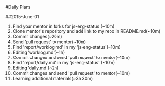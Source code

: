 #Daily Plans

##2015-June-01

1. Find your mentor in forks for js-eng-status (~10m)
1. Clone mentor's repository and add link to my repo in README.md(~10m)
1. Commit changes(~20m)
1. Send 'pull request' to mentor(~10m)
1. Find 'report/worklog.md' in my 'js-eng-status'(~10m)
1. Editing 'worklog.md'(~1h)
1. Commit changes and send 'pull request' to mentor(~10m)
1. Find 'report/daily.md' in my 'js-eng-status' (~10m)
1. Editing 'dally.md'(~2h)
1. Commit changes and send 'pull request' to mentor(~10m)
1. Learning additional materials(~3h 30m)

